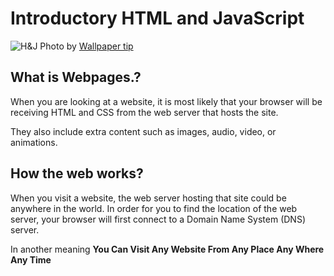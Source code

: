 # Introductory HTML and JavaScript

![H&J](https://wi.wallpapertip.com/wsimgs/31-312238_html-css-javascript-transparent.png)
Photo by [Wallpaper tip](https://wi.wallpapertip.com/)

## What is Webpages.?

When you are looking at a website, it is most likely that your browser will be receiving HTML and CSS from the web server that hosts the site.

They also include extra content such as images, audio, video, or animations.

## How the web works?

When you visit a website, the web server hosting that site could be anywhere in the world. In order for you to find the location of the web server, your browser will first connect to a Domain Name System (DNS) server.

In another meaning **You Can Visit Any Website From Any Place Any Where Any Time**

